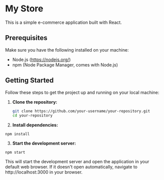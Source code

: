 # My Store

This is a simple e-commerce application built with React.

## Prerequisites

Make sure you have the following installed on your machine:

- Node.js (https://nodejs.org/)
- npm (Node Package Manager, comes with Node.js)

## Getting Started

Follow these steps to get the project up and running on your local machine:

1. **Clone the repository:**

   ```bash
   git clone https://github.com/your-username/your-repository.git
   cd your-repository
   ```

2. **Install dependencies:**

  ```
  npm install
  ```

3. **Start the development server:**

  ```
  npm start
  ```
This will start the development server and open the application in your default web browser. If it doesn't open automatically, navigate to http://localhost:3000 in your browser.